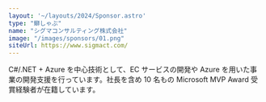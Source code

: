 ```yaml
---
layout: '~/layouts/2024/Sponsor.astro'
type: "鰤しゃぶ"
name: "シグマコンサルティング株式会社"
image: "/images/sponsors/01.png"
siteUrl: https://www.sigmact.com/
---
```


C#/.NET + Azure を中心技術として、EC サービスの開発や Azure を用いた事業の開発支援を行っています。社長を含め 10 名もの Microsoft MVP Award 受賞経験者が在籍しています。